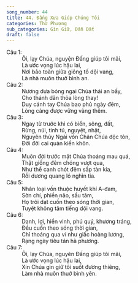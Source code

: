 ```yaml
---
song_number: 44
title: 44. Đấng Xưa Giúp Chúng Tôi
categories: Thờ Phượng
sub_categories: Gìn Giữ, Dẫn Dắt
draft: false
---
```

<dl><dt>Câu 1:</dt><dd data-verse="1">Ôi, lạy Chúa, nguyện Đấng giúp tôi mãi, <br/>Là ước vọng lúc hậu lai, <br/>Nơi bảo toàn giữa giông tố dội vang, <br/>Là nhà muôn thuở bình an. </dd><dt>Câu 2:</dt><dd data-verse="2">Nương dựa bóng ngai Chúa thái an bấy, <br/>Cho thánh dân thỏa lòng thay! <br/>Duy cánh tay Chúa bao phủ ngày đêm, <br/>Lòng càng được vững vàng thêm. </dd><dt>Câu 3:</dt><dd data-verse="3">Ngay từ trước khi có biển, sông, đất, <br/>Rừng, núi, tinh tú, nguyệt, nhật, <br/>Nguyên thủy Ngài vốn Chân Chúa độc tôn, <br/>Đời đời cai quản kiền khôn. </dd><dt>Câu 4:</dt><dd data-verse="4">Muôn đời trước mặt Chúa thoáng mau quá, <br/>Thật giống đêm chóng vượt qua, <br/>Như thể canh chót đêm sắp tàn kia, <br/>Rồi dương quang ló nghìn tia. </dd><dt>Câu 5:</dt><dd data-verse="5">Nhân loại vốn thuộc huyết khí A-đam, <br/>Sờn chí, phiền não, sầu tâm, <br/>Họ trôi dạt cuốn theo sóng thời gian, <br/>Tuyệt không tăm tiếng dội vang. </dd><dt>Câu 6:</dt><dd data-verse="6">Danh, lợi, hiển vinh, phú quý, khương tráng, <br/>Đều cuốn theo sóng thời gian, <br/>Chỉ thoáng qua ví như giấc hoàng lương, <br/>Rạng ngày tiêu tán hà phương. </dd><dt>Câu 7:</dt><dd data-verse="7">Ôi, lạy Chúa, nguyên Đấng giúp tôi mãi, <br/>Là ước vọng lúc hậu lai, <br/>Xin Chúa gìn giữ tôi suốt đường thiêng, <br/>Làm nhà muôn thuở bình yên. </dd></dl>